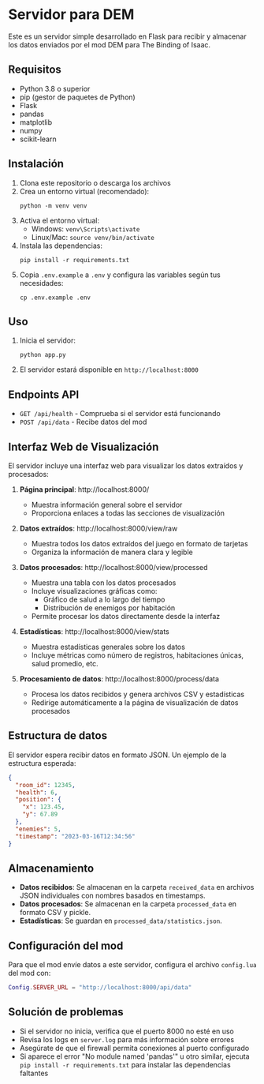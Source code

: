 # Servidor para DEM

Este es un servidor simple desarrollado en Flask para recibir y almacenar los datos enviados por el mod DEM para The Binding of Isaac.

## Requisitos

- Python 3.8 o superior
- pip (gestor de paquetes de Python)
- Flask
- pandas
- matplotlib
- numpy
- scikit-learn

## Instalación

1. Clona este repositorio o descarga los archivos
2. Crea un entorno virtual (recomendado):
   ```
   python -m venv venv
   ```
3. Activa el entorno virtual:
   - Windows: `venv\Scripts\activate`
   - Linux/Mac: `source venv/bin/activate`
4. Instala las dependencias:
   ```
   pip install -r requirements.txt
   ```
5. Copia `.env.example` a `.env` y configura las variables según tus necesidades:
   ```
   cp .env.example .env
   ```

## Uso

1. Inicia el servidor:
   ```
   python app.py
   ```
2. El servidor estará disponible en `http://localhost:8000`

## Endpoints API

- `GET /api/health` - Comprueba si el servidor está funcionando
- `POST /api/data` - Recibe datos del mod

## Interfaz Web de Visualización

El servidor incluye una interfaz web para visualizar los datos extraídos y procesados:

1. **Página principal**: http://localhost:8000/
   - Muestra información general sobre el servidor
   - Proporciona enlaces a todas las secciones de visualización

2. **Datos extraídos**: http://localhost:8000/view/raw
   - Muestra todos los datos extraídos del juego en formato de tarjetas
   - Organiza la información de manera clara y legible

3. **Datos procesados**: http://localhost:8000/view/processed
   - Muestra una tabla con los datos procesados
   - Incluye visualizaciones gráficas como:
     - Gráfico de salud a lo largo del tiempo
     - Distribución de enemigos por habitación
   - Permite procesar los datos directamente desde la interfaz

4. **Estadísticas**: http://localhost:8000/view/stats
   - Muestra estadísticas generales sobre los datos
   - Incluye métricas como número de registros, habitaciones únicas, salud promedio, etc.

5. **Procesamiento de datos**: http://localhost:8000/process/data
   - Procesa los datos recibidos y genera archivos CSV y estadísticas
   - Redirige automáticamente a la página de visualización de datos procesados

## Estructura de datos

El servidor espera recibir datos en formato JSON. Un ejemplo de la estructura esperada:

```json
{
  "room_id": 12345,
  "health": 6,
  "position": {
    "x": 123.45,
    "y": 67.89
  },
  "enemies": 5,
  "timestamp": "2023-03-16T12:34:56"
}
```

## Almacenamiento

- **Datos recibidos**: Se almacenan en la carpeta `received_data` en archivos JSON individuales con nombres basados en timestamps.
- **Datos procesados**: Se almacenan en la carpeta `processed_data` en formato CSV y pickle.
- **Estadísticas**: Se guardan en `processed_data/statistics.json`.

## Configuración del mod

Para que el mod envíe datos a este servidor, configura el archivo `config.lua` del mod con:

```lua
Config.SERVER_URL = "http://localhost:8000/api/data"
```

## Solución de problemas

- Si el servidor no inicia, verifica que el puerto 8000 no esté en uso
- Revisa los logs en `server.log` para más información sobre errores
- Asegúrate de que el firewall permita conexiones al puerto configurado
- Si aparece el error "No module named 'pandas'" u otro similar, ejecuta `pip install -r requirements.txt` para instalar las dependencias faltantes 